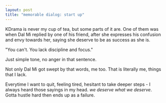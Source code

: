 ```yaml
---
layout: post
title: "memorable dialog: start up"
--- 
```


KDrama is never my cup of tea, but some parts of it are. One of them was when Dal Mi replied by one of his friend, after she expresses his confusion and envy towards her, saying she deserve to be as success as she is.

"You can't. You lack discipline and focus."

Just simple tone, no anger in that sentence.

Not only Dal Mi got swept by that words, me too. That is literally me, things that I lack.

Everytime I want to quit, feeling tired, hesitant to take deeper steps - I always heard those sayings in my head. _we deserve what we deserve_. Gotta hustle hard then ends up as a failure.


